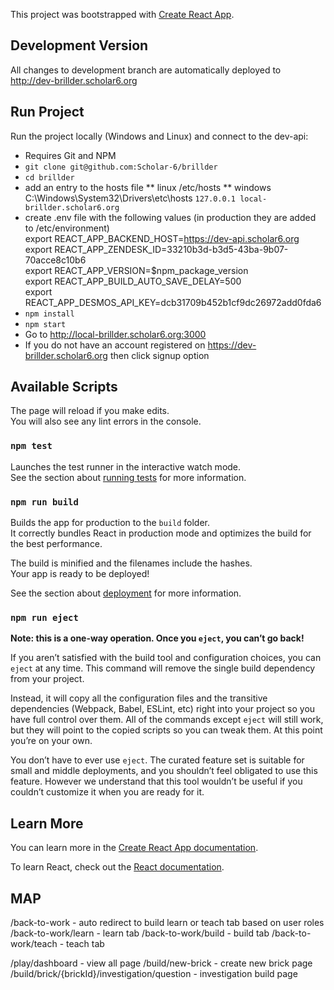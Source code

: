 This project was bootstrapped with [Create React App](https://github.com/facebook/create-react-app).

## Development Version
All changes to development branch are automatically deployed to http://dev-brillder.scholar6.org


## Run Project  

Run the project locally (Windows and Linux) and connect to the dev-api:

* Requires Git and NPM
* `git clone git@github.com:Scholar-6/brillder`
* `cd brillder`
* add an entry to the hosts file 
** linux /etc/hosts
** windows C:\Windows\System32\Drivers\etc\hosts
`127.0.0.1 local-brillder.scholar6.org`
* create .env file with the following values (in production they are added to /etc/environment)  
        export REACT_APP_BACKEND_HOST=https://dev-api.scholar6.org  
        export REACT_APP_ZENDESK_ID=33210b3d-b3d5-43ba-9b07-70acce8c10b6  
        export REACT_APP_VERSION=$npm_package_version  
        export REACT_APP_BUILD_AUTO_SAVE_DELAY=500  
        export REACT_APP_DESMOS_API_KEY=dcb31709b452b1cf9dc26972add0fda6  
* `npm install`
* `npm start`
* Go to http://local-brillder.scholar6.org:3000
* If you do not have an account registered on https://dev-brillder.scholar6.org then click signup option

## Available Scripts

The page will reload if you make edits.<br />
You will also see any lint errors in the console.

### `npm test`

Launches the test runner in the interactive watch mode.<br />
See the section about [running tests](https://facebook.github.io/create-react-app/docs/running-tests) for more information.

### `npm run build`

Builds the app for production to the `build` folder.<br />
It correctly bundles React in production mode and optimizes the build for the best performance.

The build is minified and the filenames include the hashes.<br />
Your app is ready to be deployed!

See the section about [deployment](https://facebook.github.io/create-react-app/docs/deployment) for more information.

### `npm run eject`

**Note: this is a one-way operation. Once you `eject`, you can’t go back!**

If you aren’t satisfied with the build tool and configuration choices, you can `eject` at any time. This command will remove the single build dependency from your project.

Instead, it will copy all the configuration files and the transitive dependencies (Webpack, Babel, ESLint, etc) right into your project so you have full control over them. All of the commands except `eject` will still work, but they will point to the copied scripts so you can tweak them. At this point you’re on your own.

You don’t have to ever use `eject`. The curated feature set is suitable for small and middle deployments, and you shouldn’t feel obligated to use this feature. However we understand that this tool wouldn’t be useful if you couldn’t customize it when you are ready for it.

## Learn More

You can learn more in the [Create React App documentation](https://facebook.github.io/create-react-app/docs/getting-started).

To learn React, check out the [React documentation](https://reactjs.org/).


## MAP
/back-to-work       - auto redirect to build learn or teach tab based on user roles
/back-to-work/learn - learn tab
/back-to-work/build - build tab
/back-to-work/teach - teach tab

/play/dashboard        - view all page
/build/new-brick - create new brick page
/build/brick/{brickId}/investigation/question - investigation build page